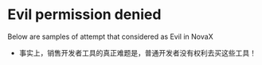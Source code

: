 # Evil permission denied
Below are samples of attempt that considered as Evil in NovaX
- 事实上，销售开发者工具的真正难题是，普通开发者没有权利去买这些工具！
